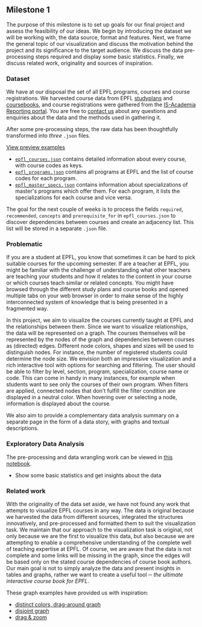 ## Milestone 1
The purpose of this milestone is to set up goals for our final project and assess the feasibility of our ideas. We begin by introducing the dataset we will be working with, the data source, format and features. Next, we frame the general topic of our visualization and discuss the motivation behind the project and its significance to the target audience. We discuss the data pre-processing steps required and display some basic statistics. Finally, we discuss related work, originality and sources of inspiration.

### Dataset
We have at our disposal the set of all EPFL programs, courses and course registrations. We harvested course data from EPFL [studyplans](https://edu.epfl.ch/studyplan/en) and [coursebooks](https://edu.epfl.ch/coursebook/en/data-visualization-COM-480), and course registrations were gathered from the [IS-Academia Reporting portal](https://isa.epfl.ch/imoniteur_ISAP/!gedreports.htm). You are free to [contact us](README.md#project-of-data-visualization-com-480) about any questions and enquiries about the data and the methods used in gathering it.

After some pre-processing steps, the raw data has been thoughtfully transformed into _three_ `.json` files.

[View preview examples](preview.md#data-previews)

* [`epfl_courses.json`](preview.md#courses) contains detailed information about every course, with course codes as keys.
* [`epfl_programs.json`](preview.md#programs) contains all programs at EPFL and the list of course codes for each program.
* [`epfl_master_specs.json`](preview.md#specializations) contains information about specializations of master's programs which offer them. For each program, it lists the specializations for each course and vice versa.

The goal for the next couple of weeks is to process the fields `required`, `recommended`, `concepts` and `prerequisite_for` in `epfl_courses.json` to discover dependencies between courses and create an adjacency list. This list will be stored in a separate `.json` file.


### Problematic
If you are a student at EPFL, you know that sometimes it can be hard to pick suitable courses for the upcoming semester. If are a teacher at EPFL, you might be familiar with the challenge of understanding what other teachers are teaching your students and how it relates to the content in your course or which courses teach similar or related concepts. You might have browsed through the different study plans and course books and opened multiple tabs on your web browser in order to make sense of the highly interconnected system of knowledge that is being presented in a fragmented way.

In this project, we aim to visualize the courses currently taught at EPFL and the relationships between them. Since we want to visualize relationships, the data will be represented on a graph. The courses themselves will be represented by the nodes of the graph and dependencies between courses as (directed) edges. Different node colors, shapes and sizes will be used to distinguish nodes. For instance, the number of registered students could determine the node size. We envision both an impressive visualization and a rich interactive tool with options for searching and filtering. The user should be able to filter by level, section, program, specialization, course name or code. This can come in handy in many instances, for example when students want to see only the courses of their own program. When filters are applied, connected nodes that don't fulfill the filter condition are displayed in a neutral color. When hovering over or selecting a node, information is displayed about the course.

We also aim to provide a complementary data analysis summary on a separate page in the form of a data story, with graphs and textual descriptions.

### Exploratory Data Analysis

The pre-processing and data wrangling work can be viewed in [this notebook](python/wrangling.ipynb).

* Show some basic statistics and get insights about the data

### Related work
With the originality of the data set aside, we have not found any work that attempts to visualize EPFL courses in any way. The data is original because we harvested the data from different sources, integrated the structures innovatively, and pre-processed and formatted them to suit the visualization task. We maintain that our approach to the visualization task is original, not only because we are the first to visualize this data, but also because we are attempting to enable a comprehensive understanding of the complete well of teaching expertise at EPFL. Of course, we are aware that the data is not complete and some links will be missing in the graph, since the edges will be based only on the stated course dependencies of course book authors. Our main goal is not to simply analyze the data and present insights in tables and graphs, rather we want to create a useful tool ─ _the ultimate interactive course book for EPFL_.

These graph examples have provided us with inspiration:
* [distinct colors, drag-around graph](https://observablehq.com/@d3/force-directed-graph)
* [disjoint graph](https://observablehq.com/@d3/disjoint-force-directed-graph)
* [drag & zoom](https://observablehq.com/@d3/drag-zoom?collection=@d3/d3-drag)
